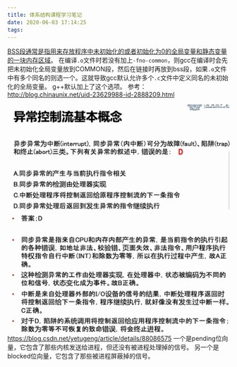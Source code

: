 ```yaml
---
title: 体系结构课程学习笔记
date: 2020-06-03 17:14:25
tags:
---
```


[BSS段通常是指用来存放程序中未初始化的或者初始化为0的全局变量和静态变量的一块内存区域](https://baike.baidu.com/item/BSS%E6%AE%B5/5230776?fr=aladdin)。
在编译```.o```文件时若没有加上```-fno-common```，则gcc在编译时会先把未初始化全局变量放到COMMON段，然后在链接时再放到bss段，如果```.o```文件中有多个同名的则选一个。这就导致gcc默认允许多个```.c```文件中定义同名的未初始化的全局变量。
g++默认加上了这个选项。
参考：<http://blog.chinaunix.net/uid-23629988-id-2888209.html>

![在这里插入图片描述](体系结构课程学习笔记/20200603172218441.png)
![在这里插入图片描述](体系结构课程学习笔记/20200603172025843.png)
<https://blog.csdn.net/yetugeng/article/details/88086575>
一个是pending位向量，它包含了那些内核发送给进程，但还没有被进程处理掉的信号。
另一个是blocked位向量，它包含了那些被进程屏蔽掉的信号。
